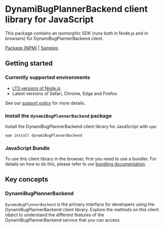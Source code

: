 # DynamiBugPlannerBackend client library for JavaScript

This package contains an isomorphic SDK (runs both in Node.js and in browsers) for DynamiBugPlannerBackend client.



[Package (NPM)](https://www.npmjs.com/package/dynamiBugPlannerBackend) |
[Samples](https://github.com/Azure-Samples/azure-samples-js-management)

## Getting started

### Currently supported environments

- [LTS versions of Node.js](https://github.com/nodejs/release#release-schedule)
- Latest versions of Safari, Chrome, Edge and Firefox.

See our [support policy](https://github.com/Azure/azure-sdk-for-js/blob/main/SUPPORT.md) for more details.


### Install the `dynamiBugPlannerBackend` package

Install the DynamiBugPlannerBackend client library for JavaScript with `npm`:

```bash
npm install dynamiBugPlannerBackend
```



### JavaScript Bundle
To use this client library in the browser, first you need to use a bundler. For details on how to do this, please refer to our [bundling documentation](https://aka.ms/AzureSDKBundling).

## Key concepts

### DynamiBugPlannerBackend

`DynamiBugPlannerBackend` is the primary interface for developers using the DynamiBugPlannerBackend client library. Explore the methods on this client object to understand the different features of the DynamiBugPlannerBackend service that you can access.

